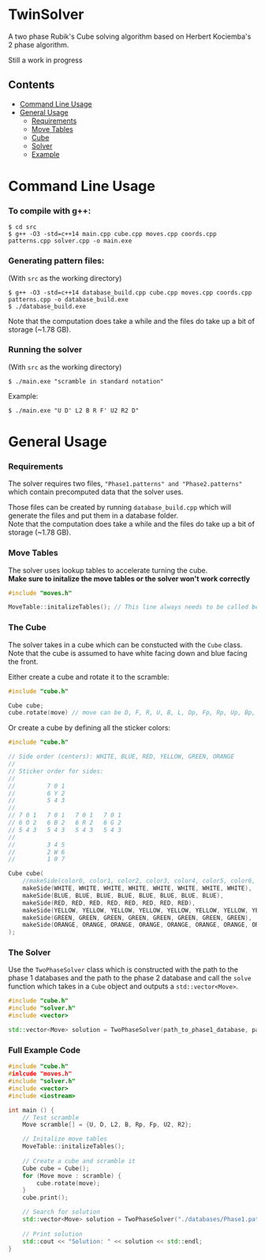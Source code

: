 # TwinSolver
A two phase Rubik's Cube solving algorithm based on Herbert Kociemba's 2 phase algorithm.

Still a work in progress


## Contents
- [Command Line Usage](#command-line-usage)
- [General Usage](#general-usage)
  - [Requirements](#requirements)
  - [Move Tables](#move-tables)
  - [Cube](#the-cube)
  - [Solver](#the-solver)
  - [Example](#full-example-code)

# Command Line Usage
### To compile with g++: <br>
```
$ cd src
$ g++ -O3 -std=c++14 main.cpp cube.cpp moves.cpp coords.cpp patterns.cpp solver.cpp -o main.exe
```

### Generating pattern files: <br>
(With `src` as the working directory)
```
$ g++ -O3 -std=c++14 database_build.cpp cube.cpp moves.cpp coords.cpp patterns.cpp -o database_build.exe
$ ./database_build.exe
```
Note that the computation does take a while and the files do take up a bit of storage (~1.78 GB).

### Running the solver
(With `src` as the working directory)
```
$ ./main.exe "scramble in standard notation"
```
Example:
```
$ ./main.exe "U D' L2 B R F' U2 R2 D"
```


# General Usage
### Requirements
The solver requires two files, `"Phase1.patterns" and "Phase2.patterns"` which contain precomputed data that the solver uses.

Those files can be created by running `database_build.cpp` which will generate the files and put them in a database folder. <br>
Note that the computation does take a while and the files do take up a bit of storage (~1.78 GB).

### Move Tables
The solver uses lookup tables to accelerate turning the cube. <br>
**Make sure to initalize the move tables or the solver won't work correctly**
```C++
#include "moves.h"

MoveTable::initalizeTables(); // This line always needs to be called before using the solver
```

### The Cube
The solver takes in a cube which can be constucted with the `Cube` class. <br>
Note that the cube is assumed to have white facing down and blue facing the front.

Either create a cube and rotate it to the scramble:
```C++
#include "cube.h"

Cube cube;
cube.rotate(move) // move can be D, F, R, U, B, L, Dp, Fp, Rp, Up, Bp, Lp, D2, F2, R2, U2, B2, L2
```

Or create a cube by defining all the sticker colors:
```C++
#include "cube.h"

// Side order (centers): WHITE, BLUE, RED, YELLOW, GREEN, ORANGE
//
// Sticker order for sides:
//
//         7 0 1
//         6 Y 2
//         5 4 3
//
// 7 0 1   7 0 1   7 0 1   7 0 1
// 6 O 2   6 B 2   6 R 2   6 G 2
// 5 4 3   5 4 3   5 4 3   5 4 3
//
//         3 4 5
//         2 W 6
//         1 0 7

Cube cube(
    //makeSide(color0, color1, color2, color3, color4, color5, color6, color7)
    makeSide(WHITE, WHITE, WHITE, WHITE, WHITE, WHITE, WHITE, WHITE),
    makeSide(BLUE, BLUE, BLUE, BLUE, BLUE, BLUE, BLUE, BLUE),
    makeSide(RED, RED, RED, RED, RED, RED, RED, RED),
    makeSide(YELLOW, YELLOW, YELLOW, YELLOW, YELLOW, YELLOW, YELLOW, YELLOW),
    makeSide(GREEN, GREEN, GREEN, GREEN, GREEN, GREEN, GREEN, GREEN),
    makeSide(ORANGE, ORANGE, ORANGE, ORANGE, ORANGE, ORANGE, ORANGE, ORANGE)
);
```

### The Solver
Use the `TwoPhaseSolver` class which is constructed with the path to the phase 1 databases and the path to the phase 2 database and call the `solve` function which takes in a `Cube` object and outputs a `std::vector<Move>`.

```C++
#include "cube.h"
#include "solver.h"
#include <vector>

std::vector<Move> solution = TwoPhaseSolver(path_to_phase1_database, path_to_phase2_database).solve(cube);
```

### Full Example Code
```C++
#include "cube.h"
#inlcude "moves.h"
#include "solver.h"
#include <vector>
#include <iostream>

int main () {
    // Test scramble
    Move scramble[] = {U, D, L2, B, Rp, Fp, U2, R2};

    // Initalize move tables
    MoveTable::initalizeTables();
    
    // Create a cube and scramble it
    Cube cube = Cube();
    for (Move move : scramble) {
        cube.rotate(move);
    }
    cube.print();

    // Search for solution
    std::vector<Move> solution = TwoPhaseSolver("./databases/Phase1.patterns", "./databases/Phase2.patterns").solve(cube);
    
    // Print solution
    std::cout << "Solution: " << solution << std::endl;
}
